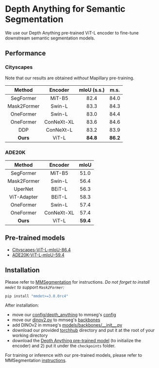 # Depth Anything for Semantic Segmentation

We use our Depth Anything pre-trained ViT-L encoder to fine-tune downstream semantic segmentation models.


## Performance

### Cityscapes

Note that our results are obtained *without* Mapillary pre-training.

| Method | Encoder | mIoU (s.s.) | m.s. |
|:-:|:-:|:-:|:-:|
| SegFormer | MiT-B5 | 82.4 | 84.0 |
| Mask2Former | Swin-L | 83.3 | 84.3 |
| OneFormer | Swin-L | 83.0 | 84.4 |
| OneFormer | ConNeXt-XL | 83.6 | 84.6 |
| DDP | ConNeXt-L | 83.2 | 83.9 |
| **Ours** | ViT-L | **84.8** | **86.2** |


### ADE20K

| Method | Encoder | mIoU |
|:-:|:-:|:-:|
| SegFormer | MiT-B5 | 51.0 |
| Mask2Former | Swin-L | 56.4 |
| UperNet | BEiT-L | 56.3 |
| ViT-Adapter | BEiT-L | 58.3 |
| OneFormer | Swin-L | 57.4 |
| OneFormer | ConNeXt-XL | 57.4 |
| **Ours** | ViT-L | **59.4** |


## Pre-trained models

- [Cityscapes-ViT-L-mIoU-86.4](https://huggingface.co/spaces/LiheYoung/Depth-Anything/blob/main/checkpoints_semseg/cityscapes_vitl_mIoU_86.4.pth)
- [ADE20K-ViT-L-mIoU-59.4](https://huggingface.co/spaces/LiheYoung/Depth-Anything/blob/main/checkpoints_semseg/ade20k_vitl_mIoU_59.4.pth)


## Installation

Please refer to [MMSegmentation](https://github.com/open-mmlab/mmsegmentation/blob/main/docs/en/get_started.md#installation) for instructions. *Do not forget to install ``mmdet`` to support ``Mask2Former``:*
```bash
pip install "mmdet>=3.0.0rc4"
```

After installation:
- move our [config/depth_anything](./config/depth_anything/) to mmseg's [config](https://github.com/open-mmlab/mmsegmentation/tree/main/configs)
- move our [dinov2.py](dinov2.py) to mmseg's [backbones](https://github.com/open-mmlab/mmsegmentation/tree/main/mmseg/models/backbones)
- add DINOv2 in mmseg's [models/backbones/\_\_init\_\_.py](https://github.com/open-mmlab/mmsegmentation/blob/main/mmseg/models/backbones/__init__.py)
- download our provided [torchhub](https://github.com/LiheYoung/Depth-Anything/tree/main/torchhub) directory and put it at the root of your working directory
- download the [Depth Anything pre-trained model](https://huggingface.co/spaces/LiheYoung/Depth-Anything/blob/main/checkpoints/depth_anything_vitl14.pth) (to initialize the encoder) and 2) put it under the ``checkpoints`` folder.

For training or inference with our pre-trained models, please refer to MMSegmentation [instructions](https://github.com/open-mmlab/mmsegmentation/blob/main/docs/en/user_guides/4_train_test.md).
